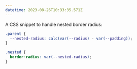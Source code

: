 ```yaml
---
datetime: 2023-08-26T10:33:35.571Z
---
```


A CSS snippet to handle nested border radius:

```css
.parent {
  --nested-radius: calc(var(--radius) - var(--padding));
}

.nested {
  border-radius: var(--nested-radius);
}
```
